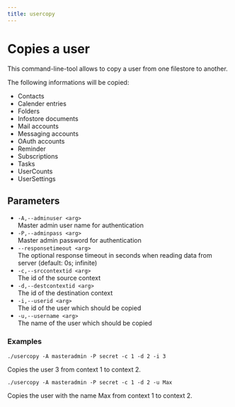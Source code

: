 ```yaml
---
title: usercopy
---
```


# Copies a user

This command-line-tool allows to copy a user from one filestore to another.

The following informations will be copied:

* Contacts
* Calender entries
* Folders
* Infostore documents
* Mail accounts
* Messaging accounts
* OAuth accounts
* Reminder
* Subscriptions
* Tasks
* UserCounts
* UserSettings


## Parameters

 - ``-A,--adminuser <arg>``<br>
 Master admin user name for authentication
 - ``-P,--adminpass <arg>``<br>
 Master admin password for authentication
 - ``--responsetimeout <arg>``<br>
 The optional response timeout in seconds when reading data from server (default: 0s; infinite)
  - ``-c,--srccontextid <arg>``<br>
 The id of the source context
 - ``-d,--destcontextid <arg>``<br>
 The id of the destination context
 - ``-i,--userid <arg>``<br>
 The id of the user which should be copied
 - ``-u,--username <arg>``<br>
 The name of the user which should be copied

### Examples

```
./usercopy -A masteradmin -P secret -c 1 -d 2 -i 3
```
Copies the user 3 from context 1 to context 2.

```
./usercopy -A masteradmin -P secret -c 1 -d 2 -u Max
```
Copies the user with the name Max from context 1 to context 2.

 
